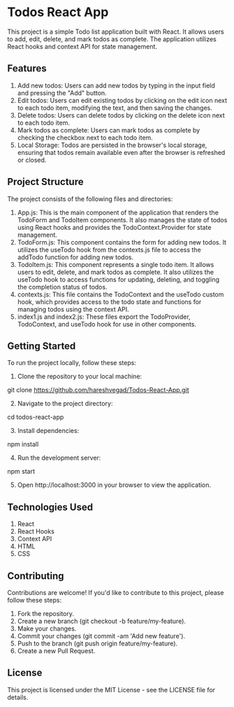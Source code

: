 # Todos React App

This project is a simple Todo list application built with React. It allows users to add, edit, delete, and mark todos as complete. The application utilizes React hooks and context API for state management.

## Features

1. Add new todos: Users can add new todos by typing in the input field and pressing the "Add" button.
2. Edit todos: Users can edit existing todos by clicking on the edit icon next to each todo item, modifying the text, and then saving the changes.
3. Delete todos: Users can delete todos by clicking on the delete icon next to each todo item.
4. Mark todos as complete: Users can mark todos as complete by checking the checkbox next to each todo item.
5. Local Storage: Todos are persisted in the browser's local storage, ensuring that todos remain available even after the browser is refreshed or closed.

## Project Structure

The project consists of the following files and directories:

1. App.js: This is the main component of the application that renders the TodoForm and TodoItem components. It also manages the state of todos using React hooks and provides the TodoContext.Provider for state management.
2. TodoForm.js: This component contains the form for adding new todos. It utilizes the useTodo hook from the contexts.js file to access the addTodo function for adding new todos.
3. TodoItem.js: This component represents a single todo item. It allows users to edit, delete, and mark todos as complete. It also utilizes the useTodo hook to access functions for updating, deleting, and toggling the completion status of todos.
4. contexts.js: This file contains the TodoContext and the useTodo custom hook, which provides access to the todo state and functions for managing todos using the context API.
5. index1.js and index2.js: These files export the TodoProvider, TodoContext, and useTodo hook for use in other components.

## Getting Started

To run the project locally, follow these steps:

1. Clone the repository to your local machine:

git clone https://github.com/hareshvegad/Todos-React-App.git

2. Navigate to the project directory:

cd todos-react-app

3. Install dependencies:

npm install

4. Run the development server:

npm start

5. Open http://localhost:3000 in your browser to view the application.

## Technologies Used

1. React
2. React Hooks
3. Context API
4. HTML
5. CSS

## Contributing

Contributions are welcome! If you'd like to contribute to this project, please follow these steps:

1. Fork the repository.
2. Create a new branch (git checkout -b feature/my-feature).
3. Make your changes.
4. Commit your changes (git commit -am 'Add new feature').
5. Push to the branch (git push origin feature/my-feature).
6. Create a new Pull Request.

## License

This project is licensed under the MIT License - see the LICENSE file for details.
